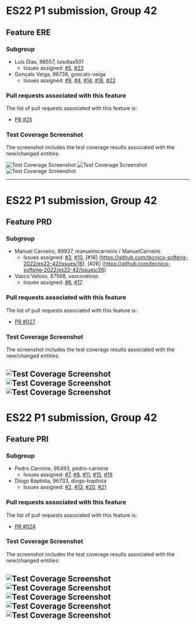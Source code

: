 # ES22 P1 submission, Group 42

## Feature ERE

### Subgroup
 - Luís Dias, 98557, luisdias501
   + Issues assigned: [#5](https://github.com/tecnico-softeng-2022/es22-42/issues/5), [#23](https://github.com/tecnico-softeng-2022/es22-42/issues/23)
 - Gonçalo Veiga, 96738, goncalo-veiga
   + Issues assigned: [#9](https://github.com/tecnico-softeng-2022/es22-42/issues/9), [#4](https://github.com/tecnico-softeng-2022/es22-42/issues/4), [#14](https://github.com/tecnico-softeng-2022/es22-42/issues/14), [#18](https://github.com/tecnico-softeng-2022/es22-42/issues/18), [#22](https://github.com/tecnico-softeng-2022/es22-42/issues/22)
 
### Pull requests associated with this feature

The list of pull requests associated with this feature is:

 - [PR #25](https://github.com/tecnico-softeng-2022/es22-42/pull/25)

### Test Coverage Screenshot

The screenshot includes the test coverage results associated with the new/changed entities:

![Test Coverage Screenshot](https://github.com/tecnico-softeng-2022/es22-42/blob/develop/images/ere/SamePercentage.png)
![Test Coverage Screenshot](https://github.com/tecnico-softeng-2022/es22-42/blob/develop/images/ere/WeeklyScore.png)
![Test Coverage Screenshot](https://github.com/tecnico-softeng-2022/es22-42/blob/develop/images/ere/WeeklyScorePercentage.png)

---

# ES22 P1 submission, Group 42

## Feature PRD


### Subgroup
 - Manuel Carneiro, 89927, manuelmcarneiro / ManuelCarneiro
   + Issues assigned: [#3](https://github.com/tecnico-softeng-2022/es22-42/issues/3), [#10](https://github.com/tecnico-softeng-2022/es22-42/issues/10), [#16] (https://github.com/tecnico-softeng-2022/es22-42/issues/16), [#26] (https://github.com/tecnico-softeng-2022/es22-42/issues/26)
 - Vasco Veloso, 87568, vascoveloso
   + Issues assigned: [#6](https://github.com/tecnico-softeng-2022/es22-42/issues/6), [#17](https://github.com/tecnico-softeng-2022/es22-42/issues/17)

### Pull requests associated with this feature

The list of pull requests associated with this feature is:

 - [PR #027](https://github.com/tecnico-softeng-2022/es22-42/pull/27)

### Test Coverage Screenshot

The screenshot includes the test coverage results associated with the new/changed entities:

![Test Coverage Screenshot](https://github.com/tecnico-softeng-2022/es22-42/blob/pri/images/prd/CreateRemove.png)
![Test Coverage Screenshot](https://github.com/tecnico-softeng-2022/es22-42/blob/pri/images/prd/Difficultquestion.png)
![Test Coverage Screenshot](https://github.com/tecnico-softeng-2022/es22-42/blob/pri/images/prd/SameDifficulty.png)
---

# ES22 P1 submission, Group 42

## Feature PRI

### Subgroup
 - Pedro Carmine, 95493, pedro-carmine
   + Issues assigned: [#7](https://github.com/tecnico-softeng-2022/es22-42/issues/7), [#8](https://github.com/tecnico-softeng-2022/es22-42/issues/8), [#11](https://github.com/tecnico-softeng-2022/es22-42/issues/11), [#15](https://github.com/tecnico-softeng-2022/es22-42/issues/15), [#19](https://github.com/tecnico-softeng-2022/es22-42/issues/19)
- Diogo Baptista, 96733, diogo-baptista
   + Issues assigned: [#2](https://github.com/tecnico-softeng-2022/es22-42/issues/2), [#13](https://github.com/tecnico-softeng-2022/es22-42/issues/13), [#20](https://github.com/tecnico-softeng-2022/es22-42/issues/20), [#21](https://github.com/tecnico-softeng-2022/es22-42/issues/21) 
 
### Pull requests associated with this feature

The list of pull requests associated with this feature is:

 - [PR #024](https://github.com/tecnico-softeng-2022/es22-42/pull/24)


### Test Coverage Screenshot

The screenshot includes the test coverage results associated with the new/changed entities:

![Test Coverage Screenshot](https://github.com/tecnico-softeng-2022/es22-42/blob/pri/images/pri/Dashboard.png)
![Test Coverage Screenshot](https://github.com/tecnico-softeng-2022/es22-42/blob/pri/images/pri/FailedAnswer.png)
![Test Coverage Screenshot](https://github.com/tecnico-softeng-2022/es22-42/blob/pri/images/pri/FailedAnswerDto.png)
![Test Coverage Screenshot](https://github.com/tecnico-softeng-2022/es22-42/blob/pri/images/pri/FailedAnswerService.png)
![Test Coverage Screenshot](https://github.com/tecnico-softeng-2022/es22-42/blob/pri/images/pri/SameQuestion.png)
---
